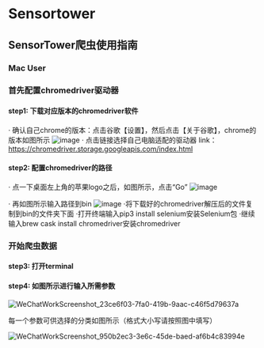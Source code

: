# Sensortower

## SensorTower爬虫使用指南

### Mac User

### 首先配置chromedriver驱动器
#### step1: 下载对应版本的chromedriver软件
· 确认自己chrome的版本：点击谷歌【设置】，然后点击【关于谷歌】，chrome的版本如图所示
![image](https://user-images.githubusercontent.com/58396034/86457170-cf89b600-bd55-11ea-94cd-b0d76d7a672f.png)
· 点击链接选择自己电脑适配的驱动器
link：https://chromedriver.storage.googleapis.com/index.html

#### step2: 配置chromedriver的路径
 · 点一下桌面左上角的苹果logo之后，如图所示，点击“Go”
 ![image](https://user-images.githubusercontent.com/58396034/86458206-7b7fd100-bd57-11ea-98dc-153da9f6880b.png)

 · 再如图所示输入路径到bin
 ![image](https://user-images.githubusercontent.com/58396034/86458366-b8e45e80-bd57-11ea-9ad9-31c2ce611128.png)
 ·将下载好的chromedriver解压后的文件复制到bin的文件夹下面 
 ·打开终端输入pip3 install selenium安装Selenium包
 ·继续输入brew cask install chromedriver安装chromedriver

### 开始爬虫数据
#### step3: 打开terminal
#### step4: 如图所示进行输入所需参数

![WeChatWorkScreenshot_23ce6f03-7fa0-419b-9aac-c46f5d79637a](https://user-images.githubusercontent.com/58396034/86890105-675d1a80-c12f-11ea-9f71-3aaf5aaf8e33.png)

每一个参数可供选择的分类如图所示（格式大小写请按照图中填写）

![WeChatWorkScreenshot_950b2ec3-3e6c-45de-baed-af6b4c83994e](https://user-images.githubusercontent.com/58396034/86890528-041fb800-c130-11ea-8a3a-3a7dba36a2a3.png)


